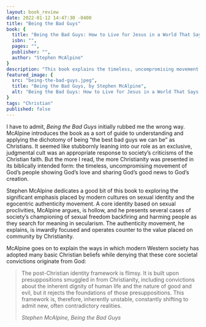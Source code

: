 ```yaml
---
layout: book_review
date: 2022-01-12 14:47:30 -0400
title: "Being the Bad Guys"
book: {
  title: "Being the Bad Guys: How to Live for Jesus in a World That Says You Shouldn’t",
  isbn: "",
  pages: "",
  publisher: "",
  author: "Stephen McAlpine"
}
description: "This book explains the timeless, uncompromising movement of God’s people showing God’s love and sharing God’s good news to God’s creation."
featured_image: {
  src: "being-the-bad-guys.jpeg",
  title: "Being the Bad Guys, by Stephen McAlpine",
  alt: "Being the Bad Guys: How to Live for Jesus in a World That Says You Shouldn’t"
}
tags: "Christian"
published: false
---
```


I have to admit, *Being the Bad Guys* initially rubbed me the wrong way. McAlpine introduces the book as a sort of guide to understanding and applying the dichotomy of being “the best bad guys we can be” as Christians. It seemed like stubbornly leaning into our role as an exclusive, judgmental cult was an appropriate response to society’s criticisms of the Christian faith. But the more I read, the more Christianity was presented in its biblically intended form: the timeless, uncompromising movement of God’s people showing God’s love and sharing God’s good news to God’s creation.

Stephen McAlpine dedicates a good bit of this book to exploring the significant emphasis placed by modern cultures on sexual identity and the egocentric authenticity movement. A core identity based on sexual proclivities, McAlpine argues, is hollow, and he presents several cases of society’s championing of sexual freedom backfiring and harming people as they search for meaning in secularism. The authenticity movement, he explains, is inwardly focused and operates counter to the value placed on community by Christianity.

McAlpine goes on to explain the ways in which modern Western society has adopted many basic Christian beliefs while denying that these core societal convictions originate from God:

> The post-Christian identity framework is flimsy. It is built upon presuppositions smuggled in from Christianity, including convictions about the inherent dignity of human life and the nature of good and evil, but it rejects the foundations of those presuppositions. This framework is, therefore, inherently unstable, constantly shifting to admit new, often contradictory realities.
>
> <cite>Stephen McAlpine, Being the Bad Guys</cite>